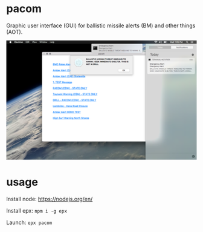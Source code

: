 # pacom
Graphic user interface (GUI) for ballistic missile alerts (BM) and other things (AOT).

![](screenshot.png)

# usage

Install node: https://nodejs.org/en/

Install epx: ```npm i -g epx```

Launch: ```epx pacom```
